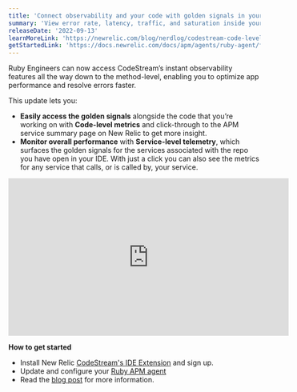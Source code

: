 ```yaml
---
title: 'Connect observability and your code with golden signals in your IDE' 
summary: 'View error rate, latency, traffic, and saturation inside your IDE with CodeStream. Now available to Ruby agent users.' 
releaseDate: '2022-09-13' 
learnMoreLink: 'https://newrelic.com/blog/nerdlog/codestream-code-level-metrics' 
getStartedLink: 'https://docs.newrelic.com/docs/apm/agents/ruby-agent/features/ruby-codestream-integration/' 
---
```

Ruby Engineers can now access CodeStream’s instant observability features all the way down to the method-level, enabling you to optimize app performance and resolve errors faster.

This update lets you: 
* **Easily access the golden signals** alongside the code that you’re working on with **Code-level metrics** and click-through to the APM service summary page on New Relic to get more insight.
* **Monitor overall performance** with **Service-level telemetry**, which surfaces the golden signals for the services associated with the repo you have open in your IDE. With just a click you can also see the metrics for any service that calls, or is called by, your service.

<iframe width="560" height="315" src="https://www.youtube.com/embed/OP3KF74XEGQ" title="YouTube video player" frameborder="0" allow="accelerometer; autoplay; clipboard-write; encrypted-media; gyroscope; picture-in-picture" allowfullscreen></iframe>

**How to get started**
* Install New Relic [CodeStream's IDE Extension](https://newrelic.com/codestream#getstarted) and sign up.
* Update and configure your [Ruby APM agent](https://docs.newrelic.com/docs/apm/agents/ruby-agent/features/ruby-codestream-integration/)
* Read the [blog post](https://newrelic.com/blog/nerdlog/codestream-code-level-metrics) for more information.

